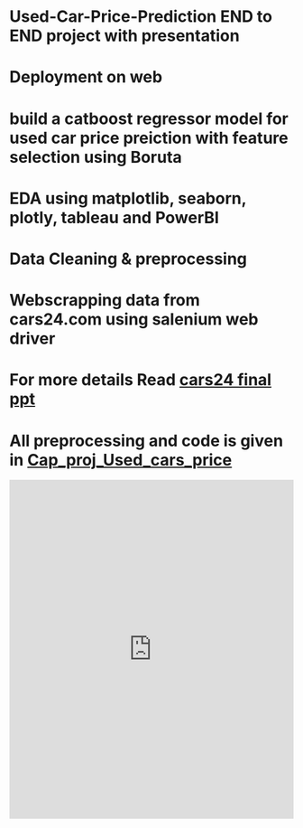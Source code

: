 # Used-Car-Price-Prediction END to END project with presentation
# Deployment on web
# build a catboost regressor model for used car price preiction with feature selection using Boruta
# EDA using matplotlib, seaborn, plotly, tableau and PowerBI
# Data Cleaning & preprocessing
# Webscrapping data from cars24.com using salenium web driver

# For more details Read <a href = "cars24 final.pptx"> cars24 final ppt </a>
# All preprocessing and code is given in <a href = "Cap_proj_Used_cars_price.ipynb"> Cap_proj_Used_cars_price </a>

<iframe src="https://view.officeapps.live.com/op/embed.aspx?src=[cars24%20final.pptx]" width='100%' height='600px' frameborder='0'>
